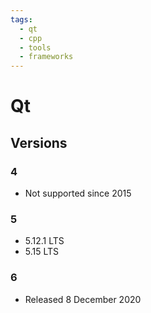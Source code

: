 ```yaml
---
tags:
  - qt
  - cpp
  - tools
  - frameworks
---
```


# Qt

## Versions
### 4
- Not supported since 2015

### 5
- 5.12.1 LTS
- 5.15 LTS

### 6
- Released 8 December 2020

